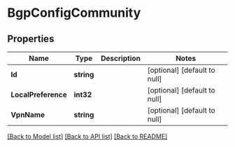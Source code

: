 # BgpConfigCommunity

## Properties
Name | Type | Description | Notes
------------ | ------------- | ------------- | -------------
**Id** | **string** |  | [optional] [default to null]
**LocalPreference** | **int32** |  | [optional] [default to null]
**VpnName** | **string** |  | [optional] [default to null]

[[Back to Model list]](../README.md#documentation-for-models) [[Back to API list]](../README.md#documentation-for-api-endpoints) [[Back to README]](../README.md)

